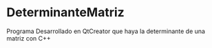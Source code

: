 # DeterminanteMatriz
Programa Desarrollado en QtCreator que haya la determinante de una matriz con C++
